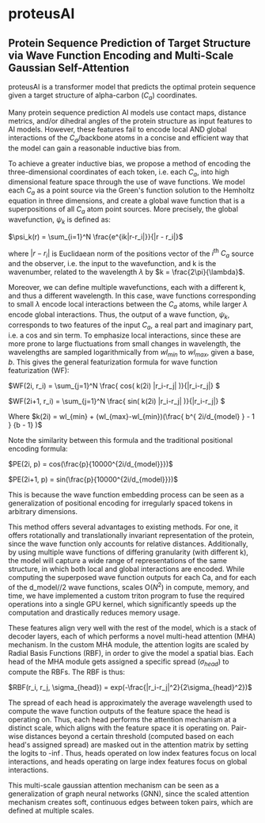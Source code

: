 # proteusAI
## Protein Sequence Prediction of Target Structure via Wave Function Encoding and Multi-Scale Gaussian Self-Attention

proteusAI is a transformer model that predicts the optimal protein sequence given a target structure of alpha-carbon ($C_a$) coordinates. 

Many protein sequence prediction AI models use contact maps, distance metrics, and/or dihedral angles of the protein structure as input features to AI models. However, these features fail to encode local AND global interactions of the $C_a$/backbone atoms in a concise and efficient way that the model can gain a reasonable inductive bias from. 

To achieve a greater inductive bias, we propose a method of encoding the three-dimensional coordinates of each token, i.e. each $C_a$, into high dimensional feature space through the use of wave functions. We model each $C_a$ as a point source via the Green's function solution to the Hemholtz equation in three dimensions, and create a global wave function that is a superpositions of all $C_a$ atom point sources. More precisely, the global wavefunction, $\psi_k$ is defined as:

$\psi_k(r) = \sum_{i=1}^N \frac{e^{ik|r-r_i|}}{|r - r_i|}$

where $|r - r_i|$ is Euclidaean norm of the positions vector of the $i^\text{th}$ $C_a$ source and the observer, i.e. the input to the wavefunction, and k is the wavenumber, related to the wavelength $\lambda$ by $k = \frac{2\pi}{\lambda}$.

Moreover, we can define multiple wavefunctions, each with a different k, and thus a different wavelength. In this case, wave functions corresponding to small $\lambda$ encode local interactions between the $C_a$ atoms, while larger $\lambda$ encode global interactions. Thus, the output of a wave function, $\psi_k$, corresponds to two features of the input $C_a$, a real part and imaginary part, i.e. a cos and sin term. To emphasize local interactions, since these are more prone to large fluctuations from small changes in wavelength, the wavelengths are sampled logarithmically from $wl_{min}$ to $wl_{max}$, given a base, $b$. This gives the general featurization formula for wave function featurization (WF):

$WF(2i, r_i) = \sum_{j=1}^N \frac{ cos( k(2i) |r_i-r_j| )}{|r_i-r_j|} $

$WF(2i+1, r_i) = \sum_{j=1}^N \frac{ sin( k(2i) |r_i-r_j| )}{|r_i-r_j|} $

Where $k(2i) = wl_{min} + (wl_{max}-wl_{min})(\frac{ b^{ 2i/d_{model} } - 1 } {b - 1} )$

Note the similarity between this formula and the traditional positional encoding formula:

$PE(2i, p) = cos(\frac{p}{10000^{2i/d_{model}}})$

$PE(2i+1, p) = sin(\frac{p}{10000^{2i/d_{model}}})$

This is because the wave function embedding process can be seen as a generalization of positional encoding for irregularly spaced tokens in arbitrary dimensions.

This method offers several advantages to existing methods. For one, it offers rotationally and translationally invariant representation of the protein, since the wave function only accounts for relative distances. Additionally, by using multiple wave functions of differing granularity (with different k), the model will capture a wide range of representations of the same structure, in which both local and global interactions are encoded. While computing the superposed wave function outputs for each Ca, and for each of the d_model//2 wave functions, scales O($N^2$) in compute, memory, and time, we have implemented a custom triton program to fuse the required operations into a single GPU kernel, which significantly speeds up the computation and drastically reduces memory usage.

These features align very well with the rest of the model, which is a stack of decoder layers, each of which performs a novel multi-head attention (MHA) mechanism. In the custom MHA module, the attention logits are scaled by Radial Basis Functions (RBF), in order to give the model a spatial bias. Each head of the MHA module gets assigned a specific spread ($\sigma_{head}$) to compute the RBFs. The RBF is thus:

$RBF(r_i, r_j, \sigma_{head}) = exp(-\frac{|r_i-r_j|^2}{2\sigma_{head}^2})$

The spread of each head is approximately the average wavelength used to compute the wave function outputs of the feature space the head is operating on. Thus, each head performs the attention mechanism at a distinct scale, which aligns with the feature space it is operating on. Pair-wise distances beyond a certain threshold (computed based on each head's assigned spread) are masked out in the attention matrix by setting the logits to -$\inf$. Thus, heads operated on low index features focus on local interactions, and heads operating on large index features focus on global interactions.

This multi-scale gaussian attention mechanism can be seen as a generalization of graph neural networks (GNN), since the scaled attention mechanism creates soft, continuous edges between token pairs, which are defined at multiple scales. 

